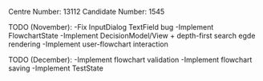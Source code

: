 Centre Number: 13112
Candidate Number: 1545

TODO (November):
	-Fix InputDialog TextField bug
	-Implement FlowchartState
	-Implement DecisionModel/View + depth-first search egde rendering
	-Implement user-flowchart interaction

TODO (December):
	-Implement flowchart validation
	-Implement flowchart saving
	-Implement TestState
